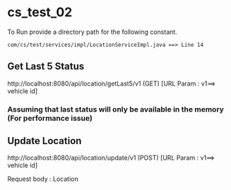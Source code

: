 # cs_test_02

To Run provide a directory path for the following constant.

``` com/cs/test/services/impl/LocationServiceImpl.java ==> Line 14 ```


## Get Last 5 Status

http://localhost:8080/api/location/getLast5/v1 (GET) [URL Param : v1==> vehicle id]

### Assuming that last status will only be available in the memory (For performance issue)

## Update Location

http://localhost:8080/api/location/update/v1 (POST) [URL Param : v1==> vehicle id]

Request body : Location
